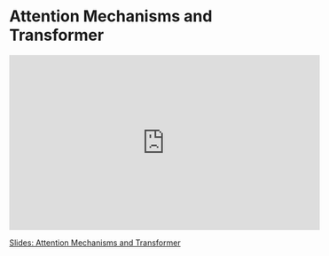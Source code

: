 # Attention Mechanisms and Transformer

<iframe width="560" height="315" src="https://www.youtube.com/embed/Eii87IgFlDU" title="YouTube video player" frameborder="0" allow="accelerometer; autoplay; clipboard-write; encrypted-media; gyroscope; picture-in-picture; web-share" allowfullscreen></iframe>

[Slides: Attention Mechanisms and Transformer](https://github.com/ichatnun/brainCodeCamp2023_lectures/blob/main/ExtraResources/AttentionTransformer.pdf)